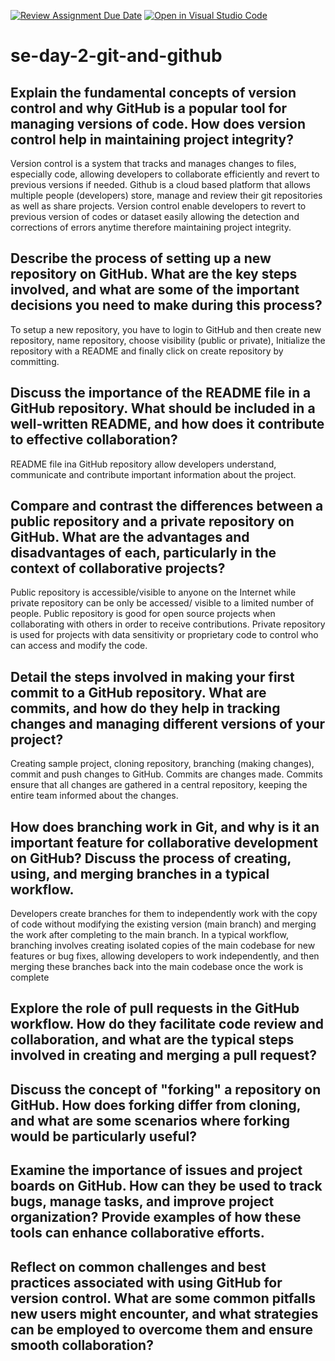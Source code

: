 [![Review Assignment Due Date](https://classroom.github.com/assets/deadline-readme-button-22041afd0340ce965d47ae6ef1cefeee28c7c493a6346c4f15d667ab976d596c.svg)](https://classroom.github.com/a/8wgCKhpZ)
[![Open in Visual Studio Code](https://classroom.github.com/assets/open-in-vscode-2e0aaae1b6195c2367325f4f02e2d04e9abb55f0b24a779b69b11b9e10269abc.svg)](https://classroom.github.com/online_ide?assignment_repo_id=18614002&assignment_repo_type=AssignmentRepo)
# se-day-2-git-and-github
## Explain the fundamental concepts of version control and why GitHub is a popular tool for managing versions of code. How does version control help in maintaining project integrity?
Version control is a system that tracks and manages changes to files, especially code, allowing developers to collaborate efficiently and revert to previous versions if needed.
Github is a cloud based platform that allows multiple people (developers) store, manage and review their git repositories as well as share projects.
Version control enable developers to revert to previous version of codes or dataset easily allowing the detection and corrections of errors anytime therefore maintaining project integrity.

## Describe the process of setting up a new repository on GitHub. What are the key steps involved, and what are some of the important decisions you need to make during this process?
To setup a new repository, you have to login to GitHub and then create new repository, name repository, choose visibility (public or private), Initialize the repository with a README and finally click on create repository by committing.
## Discuss the importance of the README file in a GitHub repository. What should be included in a well-written README, and how does it contribute to effective collaboration?
README file ina GitHub repository allow developers understand, communicate and contribute important information about the project.

## Compare and contrast the differences between a public repository and a private repository on GitHub. What are the advantages and disadvantages of each, particularly in the context of collaborative projects?
Public repository is accessible/visible to anyone on the Internet while private repository can be only be accessed/ visible to a limited number of people.
Public repository is good for open source projects when collaborating with others in order to receive contributions.
Private repository is used for projects with data sensitivity or proprietary code to control who can access and modify the code.

## Detail the steps involved in making your first commit to a GitHub repository. What are commits, and how do they help in tracking changes and managing different versions of your project?
Creating sample project, cloning repository, branching (making changes), commit and push changes to GitHub.
Commits are changes made. Commits ensure that all changes are gathered in a central repository, keeping the entire team informed about the changes.

## How does branching work in Git, and why is it an important feature for collaborative development on GitHub? Discuss the process of creating, using, and merging branches in a typical workflow.
Developers create branches for them to independently work with the copy of code without modifying the existing version (main branch) and merging the work after completing to the main branch.
In a typical workflow, branching involves creating isolated copies of the main codebase for new features or bug fixes, allowing developers to work independently, and then merging these branches back into the main codebase once the work is complete

## Explore the role of pull requests in the GitHub workflow. How do they facilitate code review and collaboration, and what are the typical steps involved in creating and merging a pull request?

## Discuss the concept of "forking" a repository on GitHub. How does forking differ from cloning, and what are some scenarios where forking would be particularly useful?

## Examine the importance of issues and project boards on GitHub. How can they be used to track bugs, manage tasks, and improve project organization? Provide examples of how these tools can enhance collaborative efforts.

## Reflect on common challenges and best practices associated with using GitHub for version control. What are some common pitfalls new users might encounter, and what strategies can be employed to overcome them and ensure smooth collaboration?
